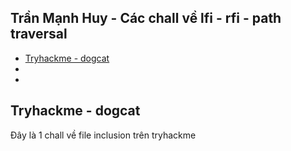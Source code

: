 ## Trần Mạnh Huy - Các chall về lfi - rfi - path traversal
* [Tryhackme - dogcat](#tryhackme---dogcat)
* []()
* []() 


## Tryhackme - dogcat

Đây là 1 chall về file inclusion trên tryhackme
